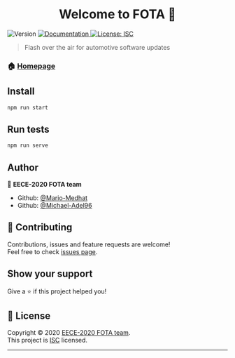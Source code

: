 <h1 align="center">Welcome to FOTA 👋</h1>
<p>
  <img alt="Version" src="https://img.shields.io/badge/version-v1.0.0-blue.svg?cacheSeconds=2592000" />
  <a href="https://34.65.7.33/API" target="_blank">
    <img alt="Documentation" src="https://img.shields.io/badge/documentation-yes-brightgreen.svg" />
  </a>
  <a href="https://opensource.org/licenses/ISC" target="_blank">
    <img alt="License: ISC" src="https://img.shields.io/badge/License-ISC-yellow.svg" />
  </a>
</p>

> Flash over the air for automotive software updates

### 🏠 [Homepage](https://34.65.7.33/)

## Install

```sh
npm run start
```

## Run tests

```sh
npm run serve
```

## Author

👤 **EECE-2020 FOTA team**

* Github: [@Mario-Medhat](https://github.com/Mario-Medhat)
* Github: [@Michael-Adel96](https://github.com/Michael-Adel96)

## 🤝 Contributing

Contributions, issues and feature requests are welcome!<br />Feel free to check [issues page](https://github.com/mariomed7at/FOTA/issues).

## Show your support

Give a ⭐️ if this project helped you!

## 📝 License

Copyright © 2020 [EECE-2020 FOTA team](https://github.com/MarioMed7at).<br />
This project is [ISC](https://opensource.org/licenses/ISC) licensed.

***
